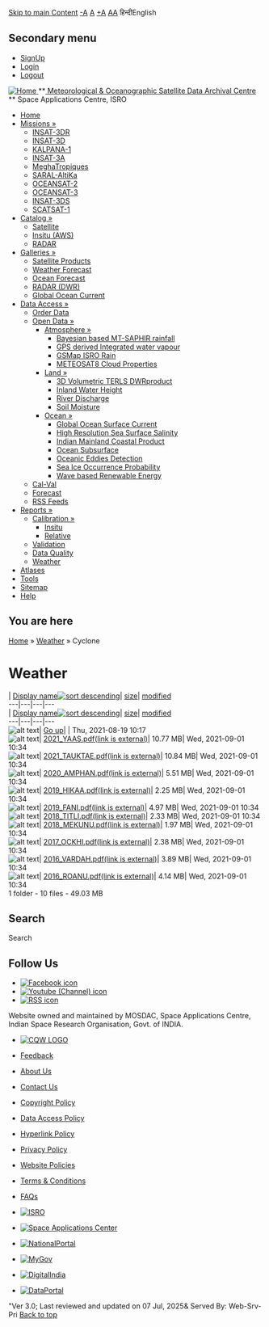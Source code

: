 [Skip to main Content](https://www.mosdac.gov.in/node/1975/11#main-content "Skip to main Content")
[-A](javascript:;) [A](javascript:;) [+A](javascript:;)
[A](javascript:drupalHighContrast.enableStyles\(\))[A](javascript:drupalHighContrast.disableStyles\(\))
हिन्दीEnglish
## Secondary menu
  * [SignUp](https://www.mosdac.gov.in/internal/registration)
  * [Login](https://www.mosdac.gov.in/internal/uops)
  * [Logout](https://www.mosdac.gov.in/internal/logout)

[ ![Home](https://www.mosdac.gov.in/sites/default/files/mosdac_small.png) ](https://www.mosdac.gov.in/ "Home")
**[ Meteorological & Oceanographic Satellite Data Archival Centre](https://www.mosdac.gov.in/ "Home") **
Space Applications Centre, ISRO 
  * [Home](https://www.mosdac.gov.in/)
  * [Missions »](https://www.mosdac.gov.in/node/1975/11)
    * [INSAT-3DR](https://www.mosdac.gov.in/insat-3dr)
    * [INSAT-3D](https://www.mosdac.gov.in/insat-3d)
    * [KALPANA-1](https://www.mosdac.gov.in/kalpana-1)
    * [INSAT-3A](https://www.mosdac.gov.in/insat-3a)
    * [MeghaTropiques](https://www.mosdac.gov.in/megha-tropiques)
    * [SARAL-AltiKa](https://www.mosdac.gov.in/saral-altika)
    * [OCEANSAT-2](https://www.mosdac.gov.in/oceansat-2)
    * [OCEANSAT-3](https://www.mosdac.gov.in/oceansat-3)
    * [INSAT-3DS](https://www.mosdac.gov.in/insat-3ds)
    * [SCATSAT-1](https://www.mosdac.gov.in/scatsat-1)
  * [Catalog »](https://www.mosdac.gov.in/node/1975/11)
    * [Satellite](https://www.mosdac.gov.in/internal/catalog-satellite)
    * [Insitu (AWS)](https://www.mosdac.gov.in/internal/catalog-insitu)
    * [RADAR](https://www.mosdac.gov.in/internal/catalog-radar)
  * [Galleries »](https://www.mosdac.gov.in/node/1975/11)
    * [Satellite Products](https://www.mosdac.gov.in/internal/gallery)
    * [Weather Forecast](https://www.mosdac.gov.in/internal/gallery/weather)
    * [Ocean Forecast](https://www.mosdac.gov.in/internal/gallery/ocean)
    * [RADAR (DWR)](https://www.mosdac.gov.in/internal/gallery/dwr)
    * [Global Ocean Current](https://www.mosdac.gov.in/internal/gallery/current)
  * [Data Access »](https://www.mosdac.gov.in/node/1975/11)
    * [Order Data](https://www.mosdac.gov.in/internal/uops)
    * [Open Data »](https://www.mosdac.gov.in/node/1975/11)
      * [Atmosphere »](https://www.mosdac.gov.in/node/1975/11)
        * [Bayesian based MT-SAPHIR rainfall](https://www.mosdac.gov.in/bayesian-based-mt-saphir-rainfall)
        * [GPS derived Integrated water vapour](https://www.mosdac.gov.in/gps-derived-integrated-water-vapour)
        * [GSMap ISRO Rain](https://www.mosdac.gov.in/gsmap-isro-rain)
        * [METEOSAT8 Cloud Properties](https://www.mosdac.gov.in/meteosat8-cloud-properties)
      * [Land »](https://www.mosdac.gov.in/node/1975/11)
        * [3D Volumetric TERLS DWRproduct](https://www.mosdac.gov.in/3d-volumetric-terls-dwrproduct)
        * [Inland Water Height](https://www.mosdac.gov.in/inland-water-height)
        * [River Discharge](https://www.mosdac.gov.in/river-discharge)
        * [Soil Moisture](https://www.mosdac.gov.in/soil-moisture-0)
      * [Ocean »](https://www.mosdac.gov.in/node/1975/11)
        * [Global Ocean Surface Current](https://www.mosdac.gov.in/global-ocean-surface-current)
        * [High Resolution Sea Surface Salinity](https://www.mosdac.gov.in/high-resolution-sea-surface-salinity)
        * [Indian Mainland Coastal Product](https://www.mosdac.gov.in/indian-mainland-coastal-product)
        * [Ocean Subsurface](https://www.mosdac.gov.in/ocean-subsurface)
        * [Oceanic Eddies Detection](https://www.mosdac.gov.in/oceanic-eddies-detection)
        * [Sea Ice Occurrence Probability](https://www.mosdac.gov.in/sea-ice-occurrence-probability)
        * [Wave based Renewable Energy](https://www.mosdac.gov.in/wave-based-renewable-energy)
    * [Cal-Val](https://www.mosdac.gov.in/internal/calval-data)
    * [Forecast](https://www.mosdac.gov.in/internal/forecast-menu)
    * [RSS Feeds](https://www.mosdac.gov.in/rss-feed "ISROCast")
  * [Reports »](https://www.mosdac.gov.in/node/1975/11)
    * [Calibration »](https://www.mosdac.gov.in/node/1975/11)
      * [Insitu](https://www.mosdac.gov.in/insitu)
      * [Relative](https://www.mosdac.gov.in/calibration-reports)
    * [Validation](https://www.mosdac.gov.in/validation-reports)
    * [Data Quality](https://www.mosdac.gov.in/data-quality)
    * [Weather](https://www.mosdac.gov.in/weather-reports)
  * [Atlases](https://www.mosdac.gov.in/atlases)
  * [Tools](https://www.mosdac.gov.in/tools)
  * [Sitemap](https://www.mosdac.gov.in/sitemap)
  * [Help](https://www.mosdac.gov.in/help)


## You are here
[Home](https://www.mosdac.gov.in/) » [Weather](https://www.mosdac.gov.in/node/1975/1) » Cyclone
# Weather
| [Display name![sort descending](https://www.mosdac.gov.in/misc/arrow-desc.png)](https://www.mosdac.gov.in/node/1975/11?sort=desc&order=Display%20name "sort by Display name")| [size](https://www.mosdac.gov.in/node/1975/11?sort=asc&order=size "sort by size")| [modified](https://www.mosdac.gov.in/node/1975/11?sort=asc&order=modified "sort by modified")  
---|---|---|---  
| [Display name![sort descending](https://www.mosdac.gov.in/misc/arrow-desc.png)](https://www.mosdac.gov.in/node/1975/11?sort=desc&order=Display%20name "sort by Display name")| [size](https://www.mosdac.gov.in/node/1975/11?sort=asc&order=size "sort by size")| [modified](https://www.mosdac.gov.in/node/1975/11?sort=asc&order=modified "sort by modified")  
---|---|---|---  
![alt text](https://www.mosdac.gov.in/sites/all/modules/filebrowser/icons/folder-parent.png)| [Go up](https://www.mosdac.gov.in/weather-reports)| | Thu, 2021-08-19 10:17  
![alt text](https://www.mosdac.gov.in/sites/all/modules/filebrowser/icons/application-pdf.png)| [2021_YAAS.pdf(link is external)](https://www.mosdac.gov.in/filebrowser/download/268)| 10.77 MB| Wed, 2021-09-01 10:34  
![alt text](https://www.mosdac.gov.in/sites/all/modules/filebrowser/icons/application-pdf.png)| [2021_TAUKTAE.pdf(link is external)](https://www.mosdac.gov.in/filebrowser/download/267)| 10.84 MB| Wed, 2021-09-01 10:34  
![alt text](https://www.mosdac.gov.in/sites/all/modules/filebrowser/icons/application-pdf.png)| [2020_AMPHAN.pdf(link is external)](https://www.mosdac.gov.in/filebrowser/download/266)| 5.51 MB| Wed, 2021-09-01 10:34  
![alt text](https://www.mosdac.gov.in/sites/all/modules/filebrowser/icons/application-pdf.png)| [2019_HIKAA.pdf(link is external)](https://www.mosdac.gov.in/filebrowser/download/265)| 2.25 MB| Wed, 2021-09-01 10:34  
![alt text](https://www.mosdac.gov.in/sites/all/modules/filebrowser/icons/application-pdf.png)| [2019_FANI.pdf(link is external)](https://www.mosdac.gov.in/filebrowser/download/264)| 4.97 MB| Wed, 2021-09-01 10:34  
![alt text](https://www.mosdac.gov.in/sites/all/modules/filebrowser/icons/application-pdf.png)| [2018_TITLI.pdf(link is external)](https://www.mosdac.gov.in/filebrowser/download/263)| 2.33 MB| Wed, 2021-09-01 10:34  
![alt text](https://www.mosdac.gov.in/sites/all/modules/filebrowser/icons/application-pdf.png)| [2018_MEKUNU.pdf(link is external)](https://www.mosdac.gov.in/filebrowser/download/262)| 1.97 MB| Wed, 2021-09-01 10:34  
![alt text](https://www.mosdac.gov.in/sites/all/modules/filebrowser/icons/application-pdf.png)| [2017_OCKHI.pdf(link is external)](https://www.mosdac.gov.in/filebrowser/download/261)| 2.38 MB| Wed, 2021-09-01 10:34  
![alt text](https://www.mosdac.gov.in/sites/all/modules/filebrowser/icons/application-pdf.png)| [2016_VARDAH.pdf(link is external)](https://www.mosdac.gov.in/filebrowser/download/260)| 3.89 MB| Wed, 2021-09-01 10:34  
![alt text](https://www.mosdac.gov.in/sites/all/modules/filebrowser/icons/application-pdf.png)| [2016_ROANU.pdf(link is external)](https://www.mosdac.gov.in/filebrowser/download/259)| 4.14 MB| Wed, 2021-09-01 10:34  
1 folder - 10 files - 49.03 MB
## Search
Search 
## Follow Us
  * [![Facebook icon](https://www.mosdac.gov.in/sites/all/modules/social_media_links/libraries/elegantthemes/PNG/facebook.png)](https://www.facebook.com/mosdac.sac.isro "Facebook")
  * [![Youtube \(Channel\) icon](https://www.mosdac.gov.in/sites/all/modules/social_media_links/libraries/elegantthemes/PNG/youtube.png)](http://www.youtube.com/channel/UCDVkai9WIgY2ZgrlF_08Yeg "Youtube \(Channel\)")
  * [![RSS icon](https://www.mosdac.gov.in/sites/all/modules/social_media_links/libraries/elegantthemes/PNG/rss.png)](https://www.mosdac.gov.in/rss.xml "RSS")


Website owned and maintained by MOSDAC, Space Applications Centre, Indian Space Research Organisation, Govt. of INDIA.
  * [![CQW LOGO](https://www.mosdac.gov.in/docs/cqw_logo.gif)](https://www.mosdac.gov.in/docs/STQC.pdf "Quality Certificate")


  * [Feedback](https://www.mosdac.gov.in/mosdac-feedback)
  * [About Us](https://www.mosdac.gov.in/about-us)
  * [Contact Us](https://www.mosdac.gov.in/contact-us)
  * [Copyright Policy](https://www.mosdac.gov.in/copyright-policy)
  * [Data Access Policy](https://www.mosdac.gov.in/data-access-policy)
  * [Hyperlink Policy](https://www.mosdac.gov.in/hyperlink-policy)
  * [Privacy Policy](https://www.mosdac.gov.in/privacy-policy)
  * [Website Policies](https://www.mosdac.gov.in/website-policies)
  * [Terms & Conditions](https://www.mosdac.gov.in/terms-conditions)
  * [FAQs](https://www.mosdac.gov.in/faq-page)


  * [![ISRO](https://www.mosdac.gov.in/sites/default/files/styles/thumbnail/public/logo-transparent.png?itok=IUS20l-w)](http://www.isro.gov.in)
  * [![Space Applications Center](https://www.mosdac.gov.in/sites/default/files/styles/thumbnail/public/saclogo.png?itok=_Jv4AuIn)](http://www.sac.gov.in)
  * [![NationalPortal](https://www.mosdac.gov.in/sites/default/files/styles/thumbnail/public/india-gov_0.png?itok=yssAPH3m)](http://www.india.gov.in)
  * [![MyGov](https://www.mosdac.gov.in/sites/default/files/styles/thumbnail/public/mygov_0.png?itok=Po-dzdT3)](http://mygov.in/)
  * [![DigitalIndia](https://www.mosdac.gov.in/sites/default/files/styles/thumbnail/public/digital-india_0.png?itok=ntlP7atE)](http://www.digitalindia.gov.in/)
  * [![DataPortal](https://www.mosdac.gov.in/sites/default/files/styles/thumbnail/public/data-gov.png?itok=qYA78FgB)](http://data.gov.in)


"Ver 3.0; Last reviewed and updated on 07 Jul, 2025& Served By: Web-Srv-Pri
[](https://www.mosdac.gov.in/node/1975/11 "Previous")[](https://www.mosdac.gov.in/node/1975/11 "Next")
[](https://www.mosdac.gov.in/node/1975/11)
[](https://www.mosdac.gov.in/node/1975/11 "Previous")[](https://www.mosdac.gov.in/node/1975/11 "Next")
[](https://www.mosdac.gov.in/node/1975/11 "Close")[](https://www.mosdac.gov.in/node/1975/11)[](https://www.mosdac.gov.in/node/1975/11)[](https://www.mosdac.gov.in/node/1975/11 "Pause Slideshow")[](https://www.mosdac.gov.in/node/1975/11 "Play Slideshow")
[Back to top](https://www.mosdac.gov.in/node/1975/11#top)
